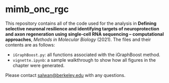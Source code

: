 # mimb_onc_rgc

This repository contains all of the code used for the analysis in **Defining selective neuronal resilience and identifying targets of neuroprotection and axon regeneration using single-cell RNA sequencing – computational approaches**, _Methods in Molecular Biology_ (2021). The files and their contents are as follows:
  
  
  * `iGraphBoost.py`: all functions associated with the iGraphBoost method.
  * `vignette.ipynb`: a sample walkthrough to show how all figures in the chapter were generated.

Please contact salwan@berkeley.edu with any questions. 
